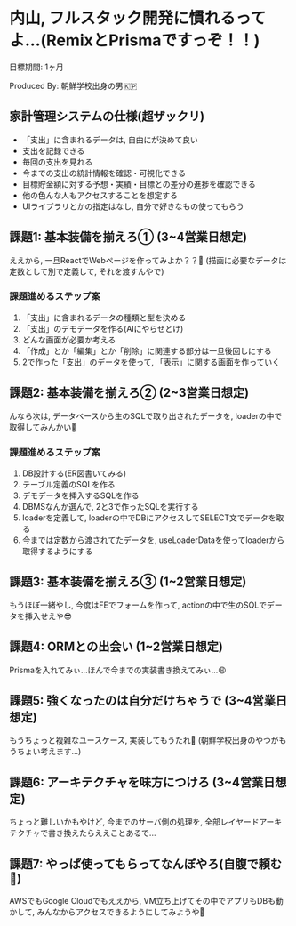 # 内山, フルスタック開発に慣れるってよ...(RemixとPrismaですっぞ！！)
目標期間: 1ヶ月

Produced By: 朝鮮学校出身の男🇰🇵

## 家計管理システムの仕様(超ザックリ)
- 「支出」に含まれるデータは, 自由にが決めて良い
- 支出を記録できる
- 毎回の支出を見れる
- 今までの支出の統計情報を確認・可視化できる
- 目標貯金額に対する予想・実績・目標との差分の進捗を確認できる
- 他の色んな人もアクセスすることを想定する
- UIライブラリとかの指定はなし, 自分で好きなもの使ってもらう

## 課題1: 基本装備を揃えろ① (3~4営業日想定)
ええから, 一旦ReactでWebページを作ってみよか？？🤔
(描画に必要なデータは定数として別で定義して, それを渡すんやで)

### 課題進めるステップ案
1. 「支出」に含まれるデータの種類と型を決める
2. 「支出」のデモデータを作る(AIにやらせとけ)
3. どんな画面が必要か考える
4. 「作成」とか「編集」とか「削除」に関連する部分は一旦後回しにする
5. 2で作った「支出」のデータを使って, 「表示」に関する画面を作っていく

## 課題2: 基本装備を揃えろ② (2~3営業日想定)
んなら次は, データベースから生のSQLで取り出されたデータを, loaderの中で取得してみんかい😤

### 課題進めるステップ案
1. DB設計する(ER図書いてみる)
2. テーブル定義のSQLを作る
3. デモデータを挿入するSQLを作る
4. DBMSなんか選んで, 2と3で作ったSQLを実行する
5. loaderを定義して, loaderの中でDBにアクセスしてSELECT文でデータを取る
6. 今までは定数から渡されてたデータを, useLoaderDataを使ってloaderから取得するようにする

## 課題3: 基本装備を揃えろ③ (1~2営業日想定)
もうほぼ一緒やし, 今度はFEでフォームを作って, actionの中で生のSQLでデータを挿入せえや😎


## 課題4: ORMとの出会い (1~2営業日想定)
Prismaを入れてみぃ...ほんで今までの実装書き換えてみぃ...😩


## 課題5: 強くなったのは自分だけちゃうで (3~4営業日想定)
もうちょっと複雑なユースケース, 実装してもうたれ👊
(朝鮮学校出身のやつがもうちょい考えます...)


## 課題6: アーキテクチャを味方につけろ (3~4営業日想定)
ちょっと難しいかもやけど, 今までのサーバ側の処理を, 全部レイヤードアーキテクチャで書き換えたらええことあるで...

## 課題7: やっぱ使ってもらってなんぼやろ(自腹で頼む🙏)
AWSでもGoogle Cloudでもええから, VM立ち上げてその中でアプリもDBも動かして, みんなからアクセスできるようにしてみようや💪

